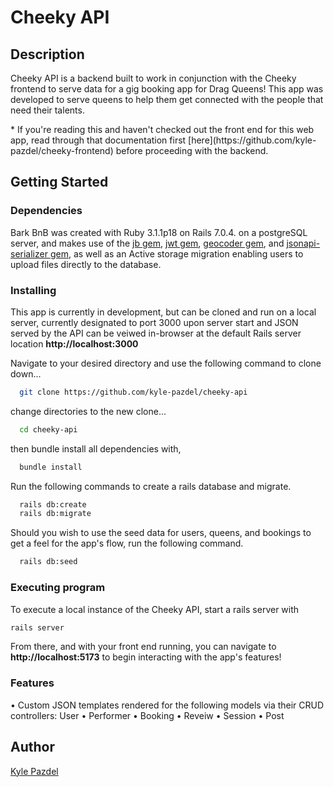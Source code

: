 # Cheeky API

## Description

<p>Cheeky API is a backend built to work in conjunction with the Cheeky frontend to serve data for a gig booking app for Drag Queens! This app was developed to serve queens to help them get connected with the people that need their talents.</p>
<p>* If you're reading this and haven't checked out the front end for this web app, read through that documentation first [here](https://github.com/kyle-pazdel/cheeky-frontend) before proceeding with the backend.</p>

## Getting Started

### Dependencies

Bark BnB was created with Ruby 3.1.1p18 on Rails 7.0.4. on a postgreSQL server, and makes use of the [jb gem](https://github.com/amatsuda/jb), [jwt gem](https://github.com/jwt/ruby-jwt), [geocoder gem](https://github.com/alexreisner/geocoder), and [jsonapi-serializer gem](https://github.com/jsonapi-serializer/jsonapi-serializer), as well as an Active storage migration enabling users to upload files directly to the database.

### Installing

This app is currently in development, but can be cloned and run on a local server, currently designated to port 3000 upon server start and JSON served by the API can be veiwed in-browser at the default Rails server location **http://localhost:3000**

Navigate to your desired directory and use the following command to clone down...

```bash
  git clone https://github.com/kyle-pazdel/cheeky-api
```

change directories to the new clone...

```bash
  cd cheeky-api
```

then bundle install all dependencies with,

```bash
  bundle install
```

Run the following commands to create a rails database and migrate.

```bash
  rails db:create
  rails db:migrate
```

Should you wish to use the seed data for users, queens, and bookings to get a feel for the app's flow, run the following command.

```bash
  rails db:seed
```

### Executing program

To execute a local instance of the Cheeky API, start a rails server with

```bash
rails server
```

From there, and with your front end running, you can navigate to **http://localhost:5173** to begin interacting with the app's features!

### Features

• Custom JSON templates rendered for the following models via their CRUD controllers: User • Performer • Booking • Reveiw • Session • Post

## Author

<a href="https://github.com/kyle-pazdel">Kyle Pazdel</a>

</p>

